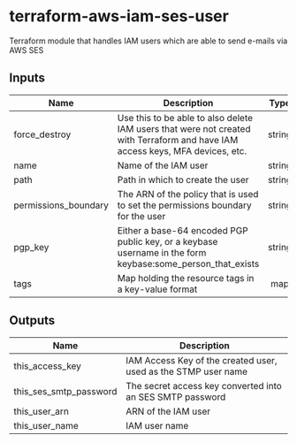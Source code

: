# terraform-aws-iam-ses-user

Terraform module that handles IAM users which are able to send e-mails via AWS SES

## Inputs

| Name | Description | Type | Default | Required |
|------|-------------|:----:|:-----:|:-----:|
| force\_destroy | Use this to be able to also delete IAM users that were not created with Terraform and have IAM access keys, MFA devices, etc. | string | `"false"` | no |
| name | Name of the IAM user | string | n/a | yes |
| path | Path in which to create the user | string | `"/"` | no |
| permissions\_boundary | The ARN of the policy that is used to set the permissions boundary for the user | string | `""` | no |
| pgp\_key | Either a base-64 encoded PGP public key, or a keybase username in the form keybase:some_person_that_exists | string | `""` | no |
| tags | Map holding the resource tags in a key-value format | map | n/a | yes |

## Outputs

| Name | Description |
|------|-------------|
| this\_access\_key | IAM Access Key of the created user, used as the STMP user name |
| this\_ses\_smtp\_password | The secret access key converted into an SES SMTP password |
| this\_user\_arn | ARN of the IAM user |
| this\_user\_name | IAM user name |
